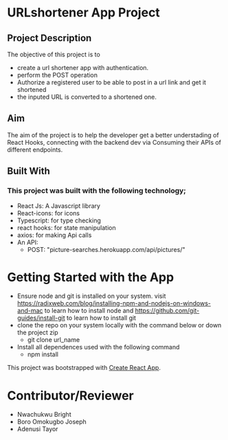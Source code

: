 # URLshortener App Project

## Project Description
The objective of this project is to 
  * create a url shortener app with authentication.
  * perform the POST operation
  * Authorize a registered user to be able to post in a url link and get it shortened
  * the inputed URL is converted to a shortened one.

## Aim
The aim of the project is to help the developer get a better understading of React Hooks, connecting with the backend dev via Consuming their APIs of different endpoints. 

## Built With
### This project was built with the following technology;
 * React Js: A Javascript library
 * React-icons: for icons
 * Typescript: for type checking
 * react hooks: for state manipulation
 * axios: for making Api calls
 * An API: 
    - POST: "picture-searches.herokuapp.com/api/pictures/" 
    


# Getting Started with the App

* Ensure node and git is installed on your system. visit https://radixweb.com/blog/installing-npm-and-nodejs-on-windows-and-mac to learn how to install node and https://github.com/git-guides/install-git to learn how to install git
* clone the repo on your system locally with the command below or down the project zip
  - git clone url_name
* Install all dependences used with the following command
  - npm install


This project was bootstrapped with [Create React App](https://github.com/facebook/create-react-app).

# Contributor/Reviewer
- Nwachukwu Bright
- Boro Omokugbo Joseph
- Adenusi Tayor


